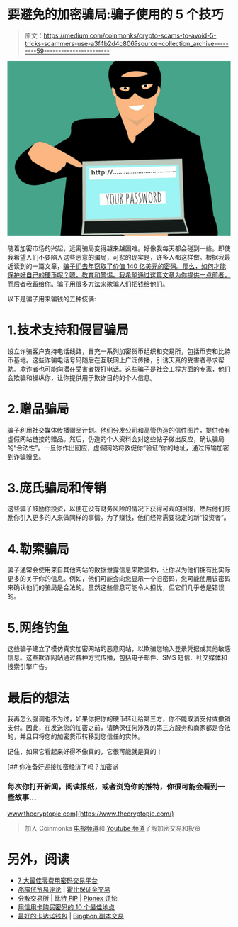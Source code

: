 # 要避免的加密骗局:骗子使用的 5 个技巧

> 原文：<https://medium.com/coinmonks/crypto-scams-to-avoid-5-tricks-scammers-use-a3f4b2d4c806?source=collection_archive---------59----------------------->

![](img/41477ae9a39fba35bfcf98cdeab5b16a.png)

随着加密市场的兴起，远离骗局变得越来越困难。好像我每天都会碰到一些。即使我希望人们不要陷入这些恶意的骗局，可悲的现实是，许多人都这样做。根据我最近读到的一篇文章，[骗子们去年窃取了价值 140 亿美元的密码。那么，如何才能保护好自己的硬币呢？嗯，教育和警惕。我希望通过这篇文章为你提供一点前者，而后者我留给你。骗子用很多方法来欺骗人们把钱给他们。](https://time.com/nextadvisor/investing/cryptocurrency/common-crypto-scams/)

以下是骗子用来骗钱的五种伎俩:

# 1.技术支持和假冒骗局

设立诈骗客户支持电话线路，冒充一系列加密货币组织和交易所，包括币安和比特币基地。这些诈骗电话号码随后在互联网上广泛传播，引诱天真的受害者寻求帮助。欺诈者也可能向潜在受害者拨打电话。这些骗子是社会工程方面的专家，他们会欺骗和操纵你，让你提供用于欺诈目的的个人信息。

# 2.赠品骗局

骗子利用社交媒体传播赠品计划。他们分发公司和高管伪造的信件图片，提供带有虚假网站链接的赠品。然后，伪造的个人资料会对这些帖子做出反应，确认骗局的“合法性”。一旦你作出回应，虚假网站将敦促你“验证”你的地址，通过传输加密到诈骗赠品。

# 3.庞氏骗局和传销

这些骗子鼓励你投资，以便在没有财务风险的情况下获得可观的回报，然后他们鼓励你引入更多的人来做同样的事情。为了赚钱，他们经常需要稳定的新“投资者”。

# 4.勒索骗局

骗子通常会使用来自其他网站的数据泄露信息来欺骗你，让你以为他们拥有比实际更多的关于你的信息。例如，他们可能会向您显示一个旧密码，您可能使用该密码来确认他们的骗局是合法的。虽然这些信息可能令人担忧，但它们几乎总是错误的。

# 5.网络钓鱼

这些骗子建立了模仿真实加密网站的恶意网站，以欺骗您输入登录凭据或其他敏感信息。这些欺诈网站通过各种方式传播，包括电子邮件、SMS 短信、社交媒体和搜索引擎广告。

# 最后的想法

我再怎么强调也不为过，如果你把你的硬币转让给第三方，你不能取消支付或撤销支付。因此，在发送您的加密之前，请确保任何涉及的第三方服务和商家都是合法的，并且只将您的加密货币转移到您信任的实体。

记住，如果它看起来好得不像真的，它很可能就是真的！

[](https://www.thecryptopie.com/) [## 你准备好迎接加密经济了吗？加密派

### 每次你打开新闻，阅读报纸，或者浏览你的推特，你很可能会看到一些故事…

www.thecryptopie.com](https://www.thecryptopie.com/) 

> 加入 Coinmonks [电报频道](https://t.me/coincodecap)和 [Youtube 频道](https://www.youtube.com/c/coinmonks/videos)了解加密交易和投资

# 另外，阅读

*   [7 大最佳零费用密码交易平台](https://coincodecap.com/zero-fee-crypto-exchanges)
*   [氹欞侊贸易评论](https://coincodecap.com/anny-trade-review) | [霍比保证金交易](/coinmonks/huobi-margin-trading-b3b06cdc1519)
*   [分散交易所](https://coincodecap.com/what-are-decentralized-exchanges) | [比特 FIP](https://coincodecap.com/bitbns-fip) | [Pionex 评论](https://coincodecap.com/pionex-review-exchange-with-crypto-trading-bot)
*   [用信用卡购买密码的 10 个最佳地点](https://coincodecap.com/buy-crypto-with-credit-card)
*   [最好的卡达诺钱包](https://coincodecap.com/best-cardano-wallets) | [Bingbon 副本交易](https://coincodecap.com/bingbon-copy-trading)